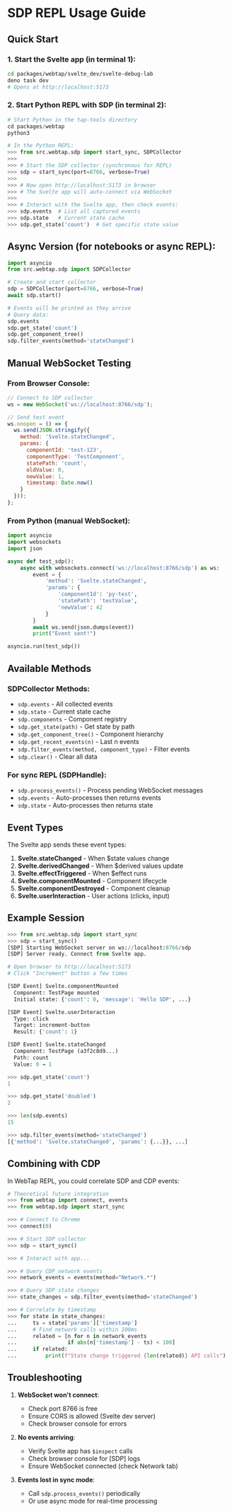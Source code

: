 # SDP REPL Usage Guide

## Quick Start

### 1. Start the Svelte app (in terminal 1):
```bash
cd packages/webtap/svelte_dev/svelte-debug-lab
deno task dev
# Opens at http://localhost:5173
```

### 2. Start Python REPL with SDP (in terminal 2):
```python
# Start Python in the tap-tools directory
cd packages/webtap
python3

# In the Python REPL:
>>> from src.webtap.sdp import start_sync, SDPCollector
>>> 
>>> # Start the SDP collector (synchronous for REPL)
>>> sdp = start_sync(port=8766, verbose=True)
>>> 
>>> # Now open http://localhost:5173 in browser
>>> # The Svelte app will auto-connect via WebSocket
>>> 
>>> # Interact with the Svelte app, then check events:
>>> sdp.events  # List all captured events
>>> sdp.state   # Current state cache
>>> sdp.get_state('count')  # Get specific state value
```

## Async Version (for notebooks or async REPL):
```python
import asyncio
from src.webtap.sdp import SDPCollector

# Create and start collector
sdp = SDPCollector(port=8766, verbose=True)
await sdp.start()

# Events will be printed as they arrive
# Query data:
sdp.events
sdp.get_state('count')
sdp.get_component_tree()
sdp.filter_events(method='stateChanged')
```

## Manual WebSocket Testing

### From Browser Console:
```javascript
// Connect to SDP collector
ws = new WebSocket('ws://localhost:8766/sdp');

// Send test event
ws.onopen = () => {
  ws.send(JSON.stringify({
    method: 'Svelte.stateChanged',
    params: {
      componentId: 'test-123',
      componentType: 'TestComponent',
      statePath: 'count',
      oldValue: 0,
      newValue: 1,
      timestamp: Date.now()
    }
  }));
};
```

### From Python (manual WebSocket):
```python
import asyncio
import websockets
import json

async def test_sdp():
    async with websockets.connect('ws://localhost:8766/sdp') as ws:
        event = {
            'method': 'Svelte.stateChanged',
            'params': {
                'componentId': 'py-test',
                'statePath': 'testValue',
                'newValue': 42
            }
        }
        await ws.send(json.dumps(event))
        print("Event sent!")

asyncio.run(test_sdp())
```

## Available Methods

### SDPCollector Methods:
- `sdp.events` - All collected events
- `sdp.state` - Current state cache
- `sdp.components` - Component registry
- `sdp.get_state(path)` - Get state by path
- `sdp.get_component_tree()` - Component hierarchy
- `sdp.get_recent_events(n)` - Last n events
- `sdp.filter_events(method, component_type)` - Filter events
- `sdp.clear()` - Clear all data

### For sync REPL (SDPHandle):
- `sdp.process_events()` - Process pending WebSocket messages
- `sdp.events` - Auto-processes then returns events
- `sdp.state` - Auto-processes then returns state

## Event Types

The Svelte app sends these event types:

1. **Svelte.stateChanged** - When $state values change
2. **Svelte.derivedChanged** - When $derived values update
3. **Svelte.effectTriggered** - When $effect runs
4. **Svelte.componentMounted** - Component lifecycle
5. **Svelte.componentDestroyed** - Component cleanup
6. **Svelte.userInteraction** - User actions (clicks, input)

## Example Session

```python
>>> from src.webtap.sdp import start_sync
>>> sdp = start_sync()
[SDP] Starting WebSocket server on ws://localhost:8766/sdp
[SDP] Server ready. Connect from Svelte app.

# Open browser to http://localhost:5173
# Click "Increment" button a few times

[SDP Event] Svelte.componentMounted
  Component: TestPage mounted
  Initial state: {'count': 0, 'message': 'Hello SDP', ...}

[SDP Event] Svelte.userInteraction
  Type: click
  Target: increment-button
  Result: {'count': 1}

[SDP Event] Svelte.stateChanged
  Component: TestPage (a3f2c8d9...)
  Path: count
  Value: 0 → 1

>>> sdp.get_state('count')
1

>>> sdp.get_state('doubled')
2

>>> len(sdp.events)
15

>>> sdp.filter_events(method='stateChanged')
[{'method': 'Svelte.stateChanged', 'params': {...}}, ...]
```

## Combining with CDP

In WebTap REPL, you could correlate SDP and CDP events:

```python
# Theoretical future integration
>>> from webtap import connect, events
>>> from webtap.sdp import start_sync

>>> # Connect to Chrome
>>> connect(0)

>>> # Start SDP collector
>>> sdp = start_sync()

>>> # Interact with app...

>>> # Query CDP network events
>>> network_events = events(method="Network.*")

>>> # Query SDP state changes
>>> state_changes = sdp.filter_events(method='stateChanged')

>>> # Correlate by timestamp
>>> for state in state_changes:
...     ts = state['params']['timestamp']
...     # Find network calls within 100ms
...     related = [n for n in network_events 
...                if abs(n['timestamp'] - ts) < 100]
...     if related:
...         print(f"State change triggered {len(related)} API calls")
```

## Troubleshooting

1. **WebSocket won't connect**: 
   - Check port 8766 is free
   - Ensure CORS is allowed (Svelte dev server)
   - Check browser console for errors

2. **No events arriving**:
   - Verify Svelte app has `$inspect` calls
   - Check browser console for [SDP] logs
   - Ensure WebSocket connected (check Network tab)

3. **Events lost in sync mode**:
   - Call `sdp.process_events()` periodically
   - Or use async mode for real-time processing